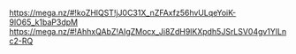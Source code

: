 https://mega.nz/#!koZHlQST!jJ0C31X_nZFAxfz56hvULqeYoiK-9lO65_k1baP3dpM
https://mega.nz/#!AhhxQAbZ!AIgZMocx_Ji8ZdH9lKXpdh5JSrLSV04gv1YlLnc2-RQ
